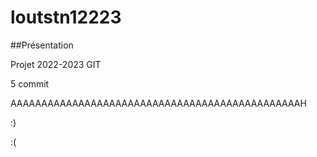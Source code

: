 # loutstn12223

##Présentation

Projet 2022-2023 GIT

5 commit

AAAAAAAAAAAAAAAAAAAAAAAAAAAAAAAAAAAAAAAAAAAAAAAH

:)


:(
